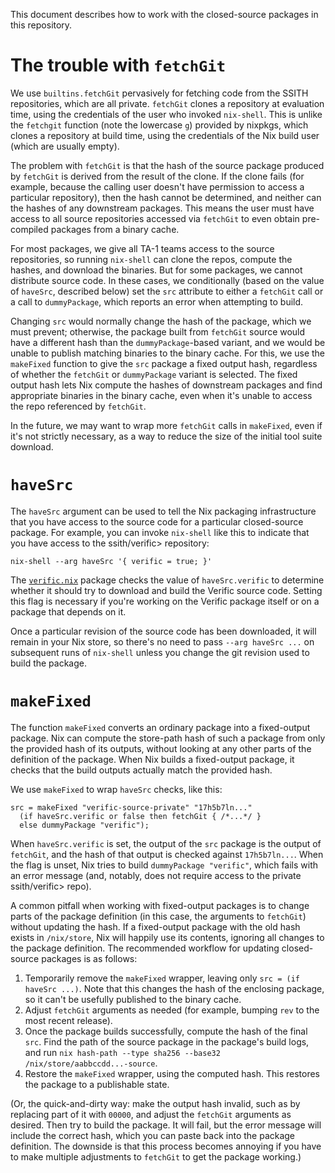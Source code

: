 This document describes how to work with the closed-source packages in this
repository.


# The trouble with `fetchGit`

We use `builtins.fetchGit` pervasively for fetching code from the SSITH
repositories, which are all private.  `fetchGit` clones a repository at
evaluation time, using the credentials of the user who invoked `nix-shell`.
This is unlike the `fetchgit` function (note the lowercase `g`) provided by
nixpkgs, which clones a repository at build time, using the credentials of the
Nix build user (which are usually empty).

The problem with `fetchGit` is that the hash of the source package produced by
`fetchGit` is derived from the result of the clone.  If the clone fails (for
example, because the calling user doesn't have permission to access a particular
repository), then the hash cannot be determined, and neither can the hashes of
any downstream packages.  This means the user must have access to all source
repositories accessed via `fetchGit` to even obtain pre-compiled packages from a
binary cache.

For most packages, we give all TA-1 teams access to the source repositories, so
running `nix-shell` can clone the repos, compute the hashes, and download the
binaries.  But for some packages, we cannot distribute source code.  In these
cases, we conditionally (based on the value of `haveSrc`, described below) set
the `src` attribute to either a `fetchGit` call or a call to `dummyPackage`,
which reports an error when attempting to build.

Changing `src` would normally change the hash of the package, which we must
prevent; otherwise, the package built from `fetchGit` source would have a
different hash than the `dummyPackage`-based variant, and we would be unable to
publish matching binaries to the binary cache.  For this, we use the `makeFixed`
function to give the `src` package a fixed output hash, regardless of whether
the `fetchGit` or `dummyPackage` variant is selected.  The fixed output hash
lets Nix compute the hashes of downstream packages and find appropriate binaries
in the binary cache, even when it's unable to access the repo referenced by
`fetchGit`.

In the future, we may want to wrap more `fetchGit` calls in `makeFixed`, even if
it's not strictly necessary, as a way to reduce the size of the initial tool
suite download.


# `haveSrc`

The `haveSrc` argument can be used to tell the Nix packaging infrastructure that
you have access to the source code for a particular closed-source package.  For
example, you can invoke `nix-shell` like this to indicate that you have access
to the ssith/verific> repository:

    nix-shell --arg haveSrc '{ verific = true; }'

The [`verific.nix`](../nix/cxx/verific.nix) package checks the value of
`haveSrc.verific` to determine whether it should try to download and build the
Verific source code.  Setting this flag is necessary if you're working on the
Verific package itself or on a package that depends on it.

Once a particular revision of the source code has been downloaded, it will
remain in your Nix store, so there's no need to pass `--arg haveSrc ...` on
subsequent runs of `nix-shell` unless you change the git revision used to build
the package.


# `makeFixed`

The function `makeFixed` converts an ordinary package into a fixed-output
package.  Nix can compute the store-path hash of such a package from only the
provided hash of its outputs, without looking at any other parts of the
definition of the package.  When Nix builds a fixed-output package, it checks
that the build outputs actually match the provided hash.

We use `makeFixed` to wrap `haveSrc` checks, like this:

    src = makeFixed "verific-source-private" "17h5b7ln..."
      (if haveSrc.verific or false then fetchGit { /*...*/ }
      else dummyPackage "verific");

When `haveSrc.verific` is set, the output of the `src` package is the output of
`fetchGit`, and the hash of that output is checked against `17h5b7ln...`.  When
the flag is unset, Nix tries to build `dummyPackage "verific"`, which fails with
an error message (and, notably, does not require access to the private
ssith/verific> repo).

A common pitfall when working with fixed-output packages is to change parts of
the package definition (in this case, the arguments to `fetchGit`) without
updating the hash.  If a fixed-output package with the old hash exists in
`/nix/store`, Nix will happily use its contents, ignoring all changes to the
package definition.  The recommended workflow for updating closed-source
packages is as follows:

 1. Temporarily remove the `makeFixed` wrapper, leaving only `src = (if haveSrc
    ...)`.  Note that this changes the hash of the enclosing package, so it
    can't be usefully published to the binary cache.
 2. Adjust `fetchGit` arguments as needed (for example, bumping `rev` to the
    most recent release).
 3. Once the package builds successfully, compute the hash of the final `src`.
    Find the path of the source package in the package's build logs, and run
    `nix hash-path --type sha256 --base32 /nix/store/aabbccdd...-source`.
 4. Restore the `makeFixed` wrapper, using the computed hash.  This restores the
    package to a publishable state.

(Or, the quick-and-dirty way: make the output hash invalid, such as by replacing
part of it with `00000`, and adjust the `fetchGit` arguments as desired.  Then
try to build the package.  It will fail, but the error message will include the
correct hash, which you can paste back into the package definition.  The
downside is that this process becomes annoying if you have to make multiple
adjustments to `fetchGit` to get the package working.)
